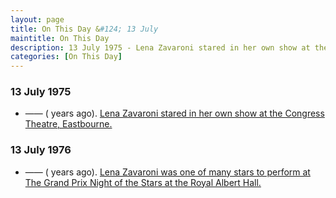 ```yaml
---
layout: page
title: On This Day &#124; 13 July
maintitle: On This Day
description: 13 July 1975 - Lena Zavaroni stared in her own show at the Congress Theatre, Eastbourne. 13 July 1976 - Lena Zavaroni was one of many stars to perform at The Grand Prix Night of the Stars at the Royal Albert Hall.
categories: [On This Day]
---
```


### 13 July 1975
* —— (<span id="age1"></span> years ago). [Lena Zavaroni stared in her own show at the Congress Theatre, Eastbourne.](/theatre/congress%20theatre/1975/07/13/the-congress-theatre-eastbourne.html)

### 13 July 1976
* —— (<span id="age2"></span> years ago). [Lena Zavaroni was one of many stars to perform at The Grand Prix Night of the Stars at the Royal Albert Hall.](/bbc%20one/1976/07/15/the-grand-prix-night-of-the-stars.html)

<!-- Script for calculating number of years ago -->
<script>
var dob = '19750713';
var year = Number(dob.substr(0, 4));
var month = Number(dob.substr(4, 2)) - 1;
var day = Number(dob.substr(6, 2));
var today = new Date();
var age1 = today.getFullYear() - year;
if (today.getMonth() < month || (today.getMonth() == month && today.getDate() < day)) {
age1--;
}
document.getElementById("age1").innerHTML=age1;

var dob = '19760713';
var year = Number(dob.substr(0, 4));
var month = Number(dob.substr(4, 2)) - 1;
var day = Number(dob.substr(6, 2));
var today = new Date();
var age2 = today.getFullYear() - year;
if (today.getMonth() < month || (today.getMonth() == month && today.getDate() < day)) {
age2--;
}
document.getElementById("age2").innerHTML=age2;
</script>

